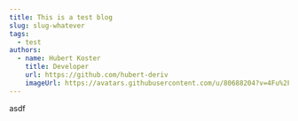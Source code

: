 ```yaml
---
title: This is a test blog
slug: slug-whatever
tags:
  - test
authors:
  - name: Hubert Koster
    title: Developer
    url: https://github.com/hubert-deriv
    imageUrl: https://avatars.githubusercontent.com/u/80688204?v=4Fu%2F80688204%3Fv%3D4
---
```

a﻿sdf